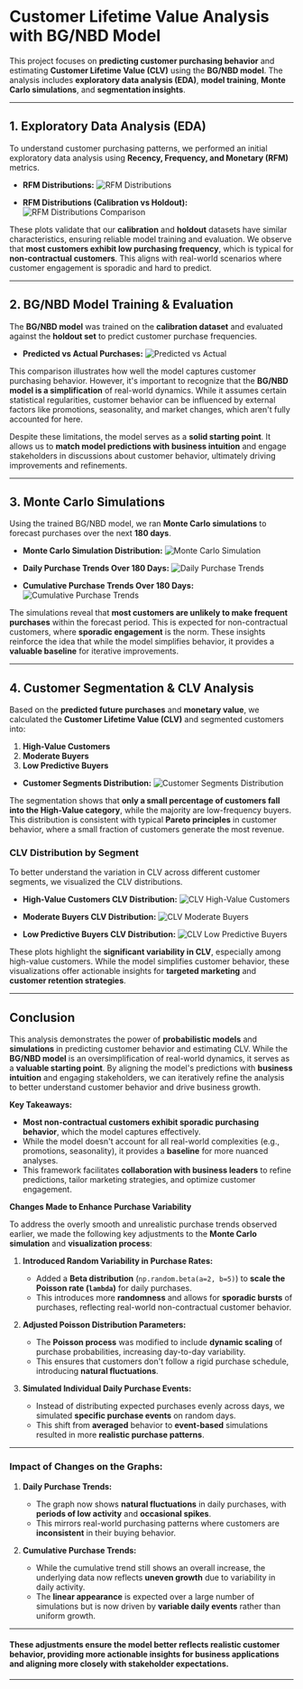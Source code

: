 # Customer Lifetime Value Analysis with BG/NBD Model

This project focuses on **predicting customer purchasing behavior** and estimating **Customer Lifetime Value (CLV)** using the **BG/NBD model**. The analysis includes **exploratory data analysis (EDA)**, **model training**, **Monte Carlo simulations**, and **segmentation insights**.

---

## 1. Exploratory Data Analysis (EDA)

To understand customer purchasing patterns, we performed an initial exploratory data analysis using **Recency, Frequency, and Monetary (RFM)** metrics.

- **RFM Distributions:**
  ![RFM Distributions](outputs/eda_visualizations/rfm_distributions.png)

- **RFM Distributions (Calibration vs Holdout):**
  ![RFM Distributions Comparison](outputs/eda_visualizations/rfm_distributions_comparison.png)

These plots validate that our **calibration** and **holdout** datasets have similar characteristics, ensuring reliable model training and evaluation. We observe that **most customers exhibit low purchasing frequency**, which is typical for **non-contractual customers**. This aligns with real-world scenarios where customer engagement is sporadic and hard to predict.

---

## 2. BG/NBD Model Training & Evaluation

The **BG/NBD model** was trained on the **calibration dataset** and evaluated against the **holdout set** to predict customer purchase frequencies.

- **Predicted vs Actual Purchases:**
  ![Predicted vs Actual](outputs/eda_visualizations/predicted_vs_actual.png)

This comparison illustrates how well the model captures customer purchasing behavior. However, it's important to recognize that the **BG/NBD model is a simplification** of real-world dynamics. While it assumes certain statistical regularities, customer behavior can be influenced by external factors like promotions, seasonality, and market changes, which aren't fully accounted for here.

Despite these limitations, the model serves as a **solid starting point**. It allows us to **match model predictions with business intuition** and engage stakeholders in discussions about customer behavior, ultimately driving improvements and refinements.

---

## 3. Monte Carlo Simulations

Using the trained BG/NBD model, we ran **Monte Carlo simulations** to forecast purchases over the next **180 days**.

- **Monte Carlo Simulation Distribution:**
  ![Monte Carlo Simulation](outputs/eda_visualizations/monte_carlo_simulation.png)

- **Daily Purchase Trends Over 180 Days:**
  ![Daily Purchase Trends](outputs/eda_visualizations/daily_purchase_trends_actual.png)

- **Cumulative Purchase Trends Over 180 Days:**
  ![Cumulative Purchase Trends](outputs/eda_visualizations/cumulative_purchase_trends_actual.png)

The simulations reveal that **most customers are unlikely to make frequent purchases** within the forecast period. This is expected for non-contractual customers, where **sporadic engagement** is the norm. These insights reinforce the idea that while the model simplifies behavior, it provides a **valuable baseline** for iterative improvements.

---

## 4. Customer Segmentation & CLV Analysis

Based on the **predicted future purchases** and **monetary value**, we calculated the **Customer Lifetime Value (CLV)** and segmented customers into:

1. **High-Value Customers**
2. **Moderate Buyers**
3. **Low Predictive Buyers**

- **Customer Segments Distribution:**
  ![Customer Segments Distribution](outputs/eda_visualizations/customer_segments_distribution.png)

The segmentation shows that **only a small percentage of customers fall into the High-Value category**, while the majority are low-frequency buyers. This distribution is consistent with typical **Pareto principles** in customer behavior, where a small fraction of customers generate the most revenue.

### CLV Distribution by Segment

To better understand the variation in CLV across different customer segments, we visualized the CLV distributions.

- **High-Value Customers CLV Distribution:**
  ![CLV High-Value Customers](outputs/eda_visualizations/clv_boxplot_high-value_customers.png)

- **Moderate Buyers CLV Distribution:**
  ![CLV Moderate Buyers](outputs/eda_visualizations/clv_boxplot_moderate_buyers.png)

- **Low Predictive Buyers CLV Distribution:**
  ![CLV Low Predictive Buyers](outputs/eda_visualizations/clv_boxplot_low_predictive_buyers.png)

These plots highlight the **significant variability in CLV**, especially among high-value customers. While the model simplifies customer behavior, these visualizations offer actionable insights for **targeted marketing** and **customer retention strategies**.

---

## Conclusion

This analysis demonstrates the power of **probabilistic models** and **simulations** in predicting customer behavior and estimating CLV. While the **BG/NBD model** is an oversimplification of real-world dynamics, it serves as a **valuable starting point**. By aligning the model's predictions with **business intuition** and engaging stakeholders, we can iteratively refine the analysis to better understand customer behavior and drive business growth.

**Key Takeaways:**
- **Most non-contractual customers exhibit sporadic purchasing behavior**, which the model captures effectively.
- While the model doesn't account for all real-world complexities (e.g., promotions, seasonality), it provides a **baseline** for more nuanced analyses.
- This framework facilitates **collaboration with business leaders** to refine predictions, tailor marketing strategies, and optimize customer engagement.

**Changes Made to Enhance Purchase Variability**

To address the overly smooth and unrealistic purchase trends observed earlier, we made the following key adjustments to the **Monte Carlo simulation** and **visualization process**:

1. **Introduced Random Variability in Purchase Rates:**
   - Added a **Beta distribution** (`np.random.beta(a=2, b=5)`) to **scale the Poisson rate (`lambda`)** for daily purchases.
   - This introduces more **randomness** and allows for **sporadic bursts** of purchases, reflecting real-world non-contractual customer behavior.

2. **Adjusted Poisson Distribution Parameters:**
   - The **Poisson process** was modified to include **dynamic scaling** of purchase probabilities, increasing day-to-day variability.
   - This ensures that customers don't follow a rigid purchase schedule, introducing **natural fluctuations**.

3. **Simulated Individual Daily Purchase Events:**
   - Instead of distributing expected purchases evenly across days, we simulated **specific purchase events** on random days.
   - This shift from **averaged** behavior to **event-based** simulations resulted in more **realistic purchase patterns**.

---

### **Impact of Changes on the Graphs:**

1. **Daily Purchase Trends:**
   - The graph now shows **natural fluctuations** in daily purchases, with **periods of low activity** and **occasional spikes**.
   - This mirrors real-world purchasing patterns where customers are **inconsistent** in their buying behavior.

2. **Cumulative Purchase Trends:**
   - While the cumulative trend still shows an overall increase, the underlying data now reflects **uneven growth** due to variability in daily activity.
   - The **linear appearance** is expected over a large number of simulations but is now driven by **variable daily events** rather than uniform growth.

---

#### These adjustments ensure the model better reflects **realistic customer behavior**, providing more actionable insights for business applications and aligning more closely with **stakeholder expectations**.
---
